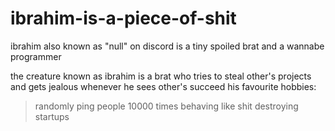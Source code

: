 # ibrahim-is-a-piece-of-shit
ibrahim also known as "null" on discord is a tiny spoiled brat and a wannabe programmer


the creature known as ibrahim is a brat who tries to steal other's projects and gets jealous whenever he sees other's succeed 
his favourite hobbies:
> randomly ping people 10000 times
> behaving like shit
> destroying startups

